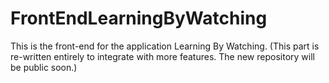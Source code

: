# FrontEndLearningByWatching

This is the front-end for the application Learning By Watching.
(This part is re-written entirely to integrate with more features. The new repository will be public soon.)
